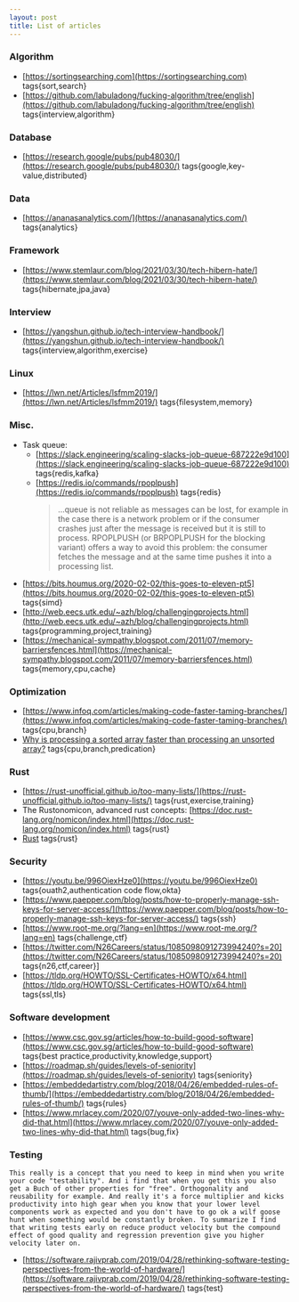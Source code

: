 ```yaml
---
layout: post
title: List of articles
---
```


### Algorithm
* [https://sortingsearching.com](https://sortingsearching.com) tags{sort,search}
* [https://github.com/labuladong/fucking-algorithm/tree/english](https://github.com/labuladong/fucking-algorithm/tree/english) tags{interview,algorithm}

### Database
* [https://research.google/pubs/pub48030/](https://research.google/pubs/pub48030/) tags{google,key-value,distributed}

### Data
* [https://ananasanalytics.com/](https://ananasanalytics.com/) tags{analytics}

### Framework
* [https://www.stemlaur.com/blog/2021/03/30/tech-hibern-hate/](https://www.stemlaur.com/blog/2021/03/30/tech-hibern-hate/) tags{hibernate,jpa,java}

### Interview 
* [https://yangshun.github.io/tech-interview-handbook/](https://yangshun.github.io/tech-interview-handbook/) tags{interview,algorithm,exercise}

### Linux
* [https://lwn.net/Articles/lsfmm2019/](https://lwn.net/Articles/lsfmm2019/) tags{filesystem,memory}

### Misc.
* Task queue:
  * [https://slack.engineering/scaling-slacks-job-queue-687222e9d100](https://slack.engineering/scaling-slacks-job-queue-687222e9d100) tags{redis,kafka}
  * [https://redis.io/commands/rpoplpush](https://redis.io/commands/rpoplpush) tags{redis}
    > ...queue is not reliable as messages can be lost, for example in the case there is a network problem or if the consumer crashes just after the message is received but it is still to process.
RPOPLPUSH (or BRPOPLPUSH for the blocking variant) offers a way to avoid this problem: the consumer fetches the message and at the same time pushes it into a processing list. 
* [https://bits.houmus.org/2020-02-02/this-goes-to-eleven-pt5](https://bits.houmus.org/2020-02-02/this-goes-to-eleven-pt5) tags{simd}
* [http://web.eecs.utk.edu/~azh/blog/challengingprojects.html](http://web.eecs.utk.edu/~azh/blog/challengingprojects.html) tags{programming,project,training}
* [https://mechanical-sympathy.blogspot.com/2011/07/memory-barriersfences.html](https://mechanical-sympathy.blogspot.com/2011/07/memory-barriersfences.html) tags{memory,cpu,cache}

### Optimization
* [https://www.infoq.com/articles/making-code-faster-taming-branches/](https://www.infoq.com/articles/making-code-faster-taming-branches/) tags{cpu,branch}
* [Why is processing a sorted array faster than processing an unsorted array?](https://stackoverflow.com/questions/11227809/why-is-processing-a-sorted-array-faster-than-processing-an-unsorted-array) tags{cpu,branch,predication}

### Rust
* [https://rust-unofficial.github.io/too-many-lists/](https://rust-unofficial.github.io/too-many-lists/) tags{rust,exercise,training}
* The Rustonomicon, advanced rust concepts: [https://doc.rust-lang.org/nomicon/index.html](https://doc.rust-lang.org/nomicon/index.html) tags{rust}
* [Rust](https://github.com/azeq/notes/blob/master/rust.md) tags{rust}

### Security
* [https://youtu.be/996OiexHze0](https://youtu.be/996OiexHze0) tags{ouath2,authentication code flow,okta}
* [https://www.paepper.com/blog/posts/how-to-properly-manage-ssh-keys-for-server-access/](https://www.paepper.com/blog/posts/how-to-properly-manage-ssh-keys-for-server-access/) tags{ssh}
* [https://www.root-me.org/?lang=en](https://www.root-me.org/?lang=en) tags{challenge,ctf}
* [https://twitter.com/N26Careers/status/1085098091273994240?s=20](https://twitter.com/N26Careers/status/1085098091273994240?s=20) tags{n26,ctf,career}]
* [https://tldp.org/HOWTO/SSL-Certificates-HOWTO/x64.html](https://tldp.org/HOWTO/SSL-Certificates-HOWTO/x64.html) tags{ssl,tls}

### Software development
* [https://www.csc.gov.sg/articles/how-to-build-good-software](https://www.csc.gov.sg/articles/how-to-build-good-software) tags{best practice,productivity,knowledge,support}
* [https://roadmap.sh/guides/levels-of-seniority](https://roadmap.sh/guides/levels-of-seniority) tags{seniority}
* [https://embeddedartistry.com/blog/2018/04/26/embedded-rules-of-thumb/](https://embeddedartistry.com/blog/2018/04/26/embedded-rules-of-thumb/) tags{rules}
* [https://www.mrlacey.com/2020/07/youve-only-added-two-lines-why-did-that.html](https://www.mrlacey.com/2020/07/youve-only-added-two-lines-why-did-that.html) tags{bug,fix}

### Testing
```
This really is a concept that you need to keep in mind when you write your code "testability". And i find that when you get this you also get a Buch of other properties for "free". Orthogonality and reusability for example. And really it's a force multiplier and kicks productivity into high gear when you know that your lower level components work as expected and you don't have to go ok a wilf goose hunt when something would be constantly broken. To summarize I find that writing tests early on reduce product velocity but the compound effect of good quality and regression prevention give you higher velocity later on.
```
* [https://software.rajivprab.com/2019/04/28/rethinking-software-testing-perspectives-from-the-world-of-hardware/](https://software.rajivprab.com/2019/04/28/rethinking-software-testing-perspectives-from-the-world-of-hardware/) tags{test}
